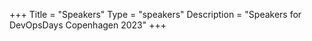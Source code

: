 +++
Title = "Speakers"
Type = "speakers"
Description = "Speakers for DevOpsDays Copenhagen 2023"
+++
